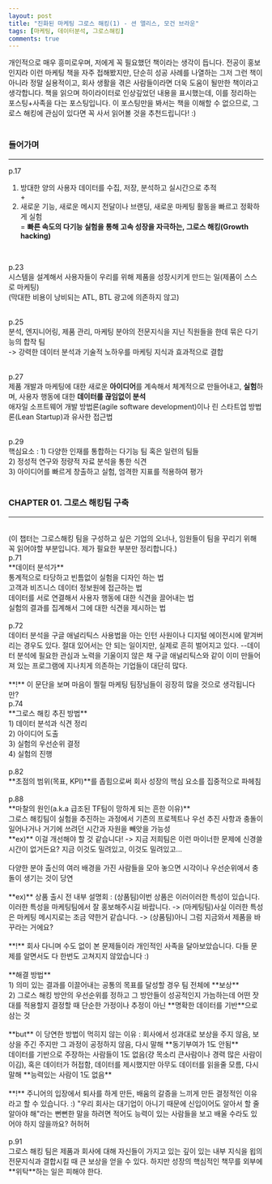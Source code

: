 ```yaml
---
layout: post
title: "진화된 마케팅 그로스 해킹(1) - 션 앨리스, 모건 브라운"
tags: [마케팅, 데이터분석, 그로스해킹]
comments: true
---
```

개인적으로 매우 흥미로우며, 저에게 꼭 필요했던 책이라는 생각이 듭니다. 전공이 홍보인지라 이런 마케팅 책을 자주 접해봤지만, 단순히 성공 사례를 나열하는 그저 그런 책이 아니라 정말 실용적이고, 회사 생활을 겪은 사람들이라면 더욱 도움이 될만한 책이라고 생각합니다. 책을 읽으며 하이라이터로 인상깊었던 내용을 표시했는데, 이를 정리하는 포스팅+사족을 다는 포스팅입니다. 이 포스팅만을 봐서는 책을 이해할 수 없으므로, 그로스 해킹에 관심이 있다면 꼭 사서 읽어볼 것을 추천드립니다! :)<br />
<br />
### 들어가며
- - -
p.17<br />
1) 방대한 양의 사용자 데이터를 수집, 저장, 분석하고 실시간으로 추적<br />
+<br />
2) 새로운 기능, 새로운 메시지 전달이나 브랜딩, 새로운 마케팅 활동을 빠르고 정확하게 실험<br />
= **빠른 속도의 다기능 실험을 통해 고속 성장을 자극하는, 그로스 해킹(Growth hacking)**<br />
<br />

p.23<br />
시스템을 설계해서 사용자들이 우리를 위해 제품을 성장시키게 만드는 일(제품이 스스로 마케팅)<br />
(막대한 비용이 낭비되는 ATL, BTL 광고에 의존하지 않고)<br />
<br />

p.25<br />
분석, 엔지니어링, 제품 관리, 마케팅 분야의 전문지식을 지닌 직원들을 한데 묶은 다기능의 합작 팀<br />
-> 강력한 데이터 분석과 기술적 노하우를 마케팅 지식과 효과적으로 결합<br />
<br />

p.27<br />
제품 개발과 마케팅에 대한 새로운 **아이디어**를 계속해서 체계적으로 만들어내고, **실험**하며, 사용자 행동에 대한 **데이터를 끊임없이 분석**<br/>
애자일 소프트웨어 개발 방법론(agile software development)이나 린 스타트업 방법론(Lean Startup)과 유사한 접근법<br />
<br />

p.29<br />
핵심요소 : 1) 다양한 인재를 통합하는 다기능 팀 혹은 일련의 팀들<br />
2) 정성적 연구와 정량적 자료 분석을 통한 식견<br />
3) 아이디어를 빠르게 창출하고 실험, 엄격한 지표를 적용하여 평가<br />
<br />

### CHAPTER 01. 그로스 해킹팀 구축
- - -
<br />
(이 챕터는 그로스해킹 팀을 구성하고 싶은 기업의 오너나, 임원들이 팀을 꾸리기 위해 꼭 읽어야할 부분입니다. 제가 필요한 부분만 정리합니다.)<br />
p.71<br />
**데이터 분석가**<br />
통계적으로 타당하고 빈틈없이 실험을 디자인 하는 법<br />
고객과 비즈니스 데이터 정보원에 접근하는 법<br />
데이터를 서로 연결해서 사용자 행동에 대한 식견을 끌어내는 법<br />
실험의 결과를 집계해서 그에 대한 식견을 제시하는 법<br />
<br />
p.72<br >
데이터 분석을 구글 애널리틱스 사용법을 아는 인턴 사원이나 디지털 에이전시에 맡겨버리는 경우도 있다. 절대 있어서는 안 되는 일이지만, 실제로 흔히 벌어지고 있다. --데이터 분석에 필요한 관심과 노력을 기울이지 않은 채 구글 애널리틱스와 같이 이미 만들어져 있는 프로그램에 지나치게 의존하는 기업들이 대단히 많다.<br />
<br />
**!** 이 문단을 보며 마음이 찔릴 마케팅 팀장님들이 굉장히 많을 것으로 생각됩니다만?
<br />
p.74<br />
**그로스 해킹 추진 방법**<br />
1) 데이터 분석과 식견 정리<br />
2) 아이디어 도출<br />
3) 실험의 우선순위 결정<br />
4) 실험의 진행<br />
<br />
p.82<br />
**초점의 범위(목표, KPI)**를 좁힘으로써 회사 성장의 핵심 요소를 집중적으로 파헤침<br />
<br />
p.88<br />
**마찰의 원인(a.k.a 급조된 TF팀이 망하게 되는 흔한 이유)**<br />
그로스 해킹팀이 실험을 추진하는 과정에서 기존의 프로젝트나 우선 추진 사항과 충돌이 일어나거나 거기에 쓰려던 시간과 자원을 빼앗을 가능성<br />
**ex)** 이걸 개선해야 할 것 같습니다! -> 지금 저희팀은 이런 마이너한 문제에 신경쓸 시간이 없거든요? 지금 이것도 밀려있고, 이것도 밀려있고...<br />
<br />
다양한 분야 출신의 여러 배경을 가진 사람들을 모아 놓으면 시각이나 우선순위에서 충돌이 생기는 것이 당연<br />
<br />
**ex)** 상품 출시 전 내부 설명회 : (상품팀)이번 상품은 이러이러한 특성이 있습니다. 이러한 특성을 마케팅팀에서 잘 홍보해주시길 바랍니다. -> (마케팅팀)사실 이러한 특성은 마케팅 메시지로는 조금 약한거 같습니다. -> (상품팀)아니 그럼 지금와서 제품을 바꾸라는 거에요?<br />
<br />
**!** 회사 다니며 수도 없이 본 문제들이라 개인적인 사족을 달아보았습니다. 다들 문제를 알면서도 다 한번도 고쳐지지 않았습니다 :)<br />
<br />
**해결 방법**<br />
1) 의미 있는 결과를 이끌어내는 공통의 목표를 달성할 경우 팀 전체에 **보상**<br />
2) 그로스 해킹 방안의 우선순위를 정하고 그 방안들이 성공적인지 가늠하는데 어떤 잣대를 적용할지 결정할 때 단순한 가정이나 추정이 아닌 **명확한 데이터를 기반**으로 삼는 것<br />
<br />
**but** 이 당연한 방법이 먹히지 않는 이유 : 회사에서 성과대로 보상을 주지 않음, 보상을 주긴 주지만 그 과정이 공정하지 않음, 다시 말해 **동기부여가 1도 안됨**<br />
데이터를 기반으로 주장하는 사람들이 1도 없음(걍 목소리 큰사람이나 경력 많은 사람이 이김), 혹은 데이터가 허접함, 데이터를 제시했지만 아무도 데이터를 읽을줄 모름, 다시 말해 **능력있는 사람이 1도 없음**<br />
<br />
**!** 주니어의 입장에서 퇴사를 하게 만든, 배움의 갈증을 느끼게 만든 결정적인 이유라고 할 수 있습니다. :) "우리 회사는 대기업이 아니기 때문에 신입이어도 알아서 할 줄 알아야 해"라는 뻔뻔한 말을 하려면 적어도 능력이 있는 사람들을 보고 배울 수라도 있어야 하지 않을까요? 허허허 <br />
<br />
p.91<br />
그로스 해킹 팀은 제품과 회사에 대해 자신들이 가지고 있는 깊이 있는 내부 지식을 욉의 전문지식과 결합시킬 때 큰 보상을 얻을 수 있다. 하지만 성장의 핵심적인 책무를 외부에 **위탁**하는 일은 피해야 한다.<br />
<br />


